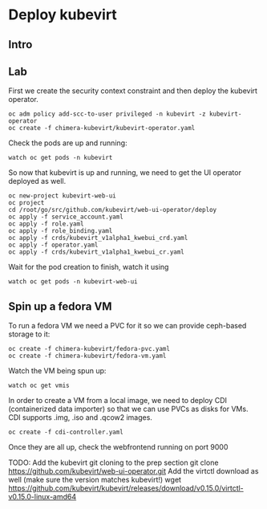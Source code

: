 # Deploy kubevirt 

## Intro


## Lab

First we create the security context constraint and then deploy the kubevirt operator.
```
oc adm policy add-scc-to-user privileged -n kubevirt -z kubevirt-operator
oc create -f chimera-kubevirt/kubevirt-operator.yaml
```
Check the pods are up and running:

```
watch oc get pods -n kubevirt
```

So now that kubevirt is up and running, we need to get the UI operator deployed as well.
```
oc new-project kubevirt-web-ui
oc project
cd /root/go/src/github.com/kubevirt/web-ui-operator/deploy
oc apply -f service_account.yaml
oc apply -f role.yaml
oc apply -f role_binding.yaml
oc apply -f crds/kubevirt_v1alpha1_kwebui_crd.yaml
oc apply -f operator.yaml
oc apply -f crds/kubevirt_v1alpha1_kwebui_cr.yaml
```

Wait for the pod creation to finish, watch it using
```
watch oc get pods -n kubevirt-web-ui
```

## Spin up a fedora VM

To run a fedora VM we need a PVC for it so we can provide ceph-based storage to it:
```
oc create -f chimera-kubevirt/fedora-pvc.yaml
oc create -f chimera-kubevirt/fedora-vm.yaml
```
Watch the VM being spun up:
```
watch oc get vmis
```


In order to create a VM from a local image, we need to deploy CDI (containerized data importer) so that we can use PVCs as disks for VMs.
CDI supports .img, .iso and .qcow2 images.

```
oc create -f cdi-controller.yaml
```


Once they are all up, check the webfrontend running on port 9000

TODO: Add the kubevirt git cloning to the prep section
      git clone https://github.com/kubevirt/web-ui-operator.git
      Add the virtctl download as well (make sure the version matches kubevirt!)
      wget https://github.com/kubevirt/kubevirt/releases/download/v0.15.0/virtctl-v0.15.0-linux-amd64
